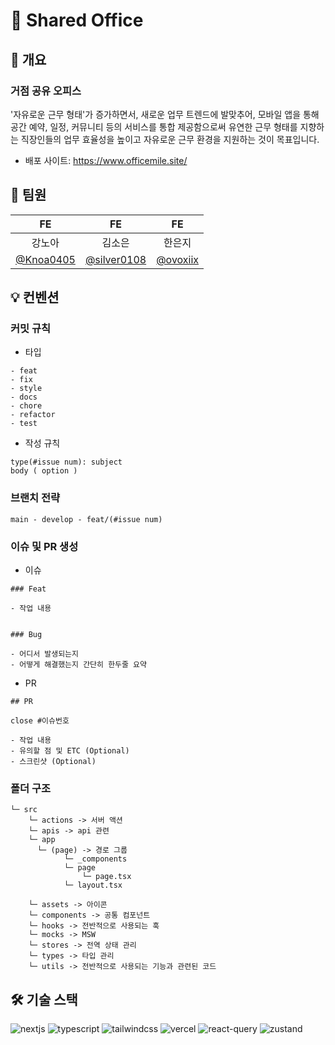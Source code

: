 # 🏢 Shared Office

## 📌 개요

### 거점 공유 오피스

'자유로운 근무 형태'가 증가하면서, 새로운 업무 트렌드에 발맞추어, 모바일 앱을 통해 공간 예약, 일정, 커뮤니티 등의 서비스를 통합 제공함으로써 유연한 근무 형태를 지향하는 직장인들의 업무 효율성을 높이고 자유로운 근무 환경을 지원하는 것이 목표입니다.

- 배포 사이트:
  https://www.officemile.site/

## 🤍 팀원

|                    FE                    |                      FE                      |                   FE                   |
| :--------------------------------------: | :------------------------------------------: | :------------------------------------: |
|                  강노아                  |                    김소은                    |                 한은지                 |
| [@Knoa0405](https://github.com/Knoa0405) | [@silver0108](https://github.com/silver0108) | [@ovoxiix](https://github.com/ovoxiix) |

## 💡 컨벤션

### 커밋 규칙

- 타입

```
- feat
- fix
- style
- docs
- chore
- refactor
- test
```

- 작성 규칙

```
type(#issue num): subject
body ( option )
```

### 브랜치 전략

```
main - develop - feat/(#issue num)
```

### 이슈 및 PR 생성

- 이슈

```
### Feat

- 작업 내용


### Bug

- 어디서 발생되는지
- 어떻게 해결했는지 간단히 한두줄 요약
```

- PR

```
## PR

close #이슈번호

- 작업 내용
- 유의할 점 및 ETC (Optional)
- 스크린샷 (Optional)
```

### 폴더 구조

```
└─ src
    └─ actions -> 서버 액션
    └─ apis -> api 관련
    └─ app
      └─ (page) -> 경로 그룹
            └─ _components
            └─ page
                └─ page.tsx
            └─ layout.tsx

    └─ assets -> 아이콘
    └─ components -> 공통 컴포넌트
    └─ hooks -> 전반적으로 사용되는 훅
    └─ mocks -> MSW
    └─ stores -> 전역 상태 관리
    └─ types -> 타입 관리
    └─ utils -> 전반적으로 사용되는 기능과 관련된 코드

```

## 🛠️ 기술 스택

<div style="display:flex; gap:2px">
  <img src="https://img.shields.io/badge/Next-000?style=flat&logo=nextdotjs" alt="nextjs" /><br/>
  <img src="https://img.shields.io/badge/TypeScript-3178C6?style=flat&logo=typescript&logoColor=white" alt="typescript" /><br/>
  <img src="https://img.shields.io/badge/TailwindCss-06B6D4?style=flat&logo=tailwindcss&logoColor=white" alt="tailwindcss" /><br/>
  <img src="https://img.shields.io/badge/Vercel-000?style=flat&logo=Vercel&logoColor=white" alt="vercel" /><br/>
  <img src="https://img.shields.io/badge/ReactQuery-FF4154?style=flat&logo=ReactQuery&logoColor=white" alt="react-query" /><br/>
  <img src="https://img.shields.io/badge/zustand-FF9E0F?style=flat&logo=zustand&logoColor=white" alt="zustand" />
</div>
